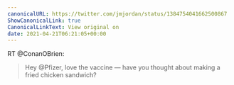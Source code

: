```yaml
---
canonicalURL: https://twitter.com/jmjordan/status/1384754041662500867
ShowCanonicalLink: true
CanonicalLinkText: View original on
date: 2021-04-21T06:21:05+00:00
---
```

RT @ConanOBrien:
> Hey @Pfizer, love the vaccine — have you thought about making a fried chicken sandwich?